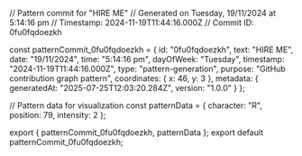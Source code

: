 // Pattern commit for "HIRE ME"
// Generated on Tuesday, 19/11/2024 at 5:14:16 pm
// Timestamp: 2024-11-19T11:44:16.000Z
// Commit ID: 0fu0fqdoezkh

const patternCommit_0fu0fqdoezkh = {
  id: "0fu0fqdoezkh",
  text: "HIRE ME",
  date: "19/11/2024",
  time: "5:14:16 pm",
  dayOfWeek: "Tuesday",
  timestamp: "2024-11-19T11:44:16.000Z",
  type: "pattern-generation",
  purpose: "GitHub contribution graph pattern",
  coordinates: {
    x: 46,
    y: 3
  },
  metadata: {
    generatedAt: "2025-07-25T12:03:20.284Z",
    version: "1.0.0"
  }
};

// Pattern data for visualization
const patternData = {
  character: "R",
  position: 79,
  intensity: 2
};

export { patternCommit_0fu0fqdoezkh, patternData };
export default patternCommit_0fu0fqdoezkh;
